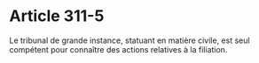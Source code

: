 # Article 311-5

Le tribunal de grande instance, statuant en matière civile, est seul compétent pour connaître des actions relatives à la filiation.
